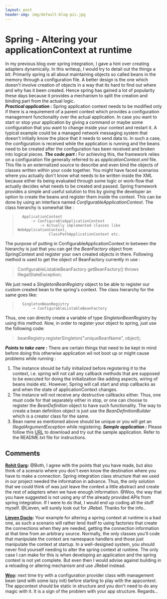 ```yaml
---
layout: post
header-img: img/default-blog-pic.jpg
---
```


# Spring - Altering your applicationContext at runtime

In my previous blog over spring integration, I gave a hint over creating adapters dynamically. In this writeup, I would try to detail out the things a bit. Primarily spring is all about maintaining objects so called beans in the memory through a configuration file. A better design is the one which doesn't involve creation of objects in a way that its hard to find out where and why has it been created. Hence spring has gained a lot of popularity these days because it provides a mechanism to split the creation and binding part from the actual logic.    
_**Practical application :**_ Spring application context needs to be modified only if there is a requirement of a parent context which provides a configuration management functionality over the actual application. In case you want to start or stop your application by giving a command or maybe some configuration that you want to change inside your context and restart it. A typical example could be a managed network messaging system that doesn't initially know the place that it needs to send data to. In such a case, the configuration is received while the application is running and the beans need to be created after the configuration has been received and broken into logical pieces. _**The code part :**_ For achieving this, the framework relies on a configuration file generally referred to as _applicationContext.xml_ file. This file is an externalized source to describe and even bind the objects of classes written within your code together. You might have faced scenarios where you actually don't know what needs to be written inside the XML because either its being evaluated through some logic or work-flow that actually decides what needs to be created and passed. Spring framework provides a simple and useful solution to this by giving the developer an option to create the beans and register them inside the context. This can be done by using an interface named _ConfigurableApplicationContext_. The class hierarchy is somewhat like : 

> 
>     	ApplicationContext
>     		-> ConfigurableApplicationContext
>     			-> Actually implemented classes like WebApplicationContext,
>     				ClassPathApplicationContext etc.
>     

The purpose of putting in ConfigurableApplicationContext in between the hierarchy is just that you can get the _BeanFactory_ object from SpringContext and register your own created objects in there. Following method is used to get the object of BeanFactory currently in use : 

> ConfigurableListableBeanFactory getBeanFactory() throws IllegalStateException;

We just need a _SingletonBeanRegistry_ object to be able to register our custom created bean to the spring's context. The class hierarchy for the same goes like: 

> 
>     	SingletonBeanRegistry
>     		-> ConfigurableListableBeanFactory

Thus, one can directly create a variable of type _SingletonBeanRegistry_ by using this method. Now, in order to register your object to spring, just use the following code: 

> beanRegistry.registerSingleton("uniqueBeanName", object);

_**Points to take care :**_ There are certain things that need to be kept in mind before doing this otherwise application wil not boot up or might cause problems while running : 

  1. The instance should be fully initialized before registering it to the context, i.e. spring will not call any callback methods that are supposed to be executed for doing the initialization like adding aspects, wiring of beans inside etc. However, Spring will call start and stop callbacks as and when the state of applicationContext changes.
  2. The instance will not receive any destructive callbacks either. Thus, one must code for that separately either in stop, or one can choose to register the _BeanDefinition_ object to have such functionality. The way to create a bean definition object is just use the _BeanDefinitionBuilder_ which is a creator class for the same.
  3. Bean name as mentioned above should be unique or you will get an _IllegalArgumentException_ while registering.
_**Sample application :**_ Please follow this [URL](https://github.com/xebia/SIChat) to download and try out the sample application. Refer to the README.txt file for instructions.

## Comments

**[Rohit Garg](#3467 "2010-12-12 14:34:26"):** @Both, I agree with the points that you have made, but also think of a scenario where you don't even know the destination where you have to make a connection. Spring integration class structure that we used in our project needed the information in advance. Thus, the only solution that we could think of was just leave the context a little abstract and create the rest of adapters when we have enough information. @Woo, the way that you have suggested is not using any of the already provided APIs from spring integration. If I were to do that, I would end up coding all the stuff myself. @Lieven, will surely look out for JRebel. Thanks for the info..

**[Lieven Doclo](#3458 "2010-12-09 21:13:06"):** Your example for altering a spring context at runtime is a bad one, as such a scenario will rather lend itself to using factories that create the connections when they are needed, getting the connection information at that time from an arbitrary source. Normally, the only classes you'll code that manipulate the context are namespace handlers and those just manipulate the context at startup. In a well-designed system, you should never find yourself needing to alter the spring context at runtime. The only case I can make for this is when developing an application and the spring context is not yet complete. But even then I would advise against building in a reloading or altering mechanism and use JRebel instead.

**[Woo](#3465 "2010-12-12 05:16:20"):** next time try with a configuration provider class with management bean (and with some lazy init) before starting to play with the appcontext. The appcontext should be static in structure and you don't need to do any magic with it. It is a sign of the problem with your app structure. Regards...

